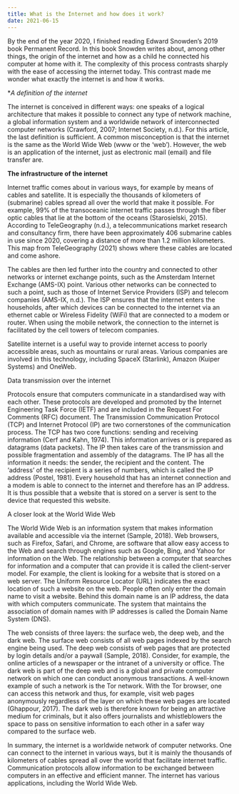 ```yaml
---
title: What is the Internet and how does it work?
date: 2021-06-15
---
```

By the end of the year 2020, I finished reading Edward Snowden’s 2019 book Permanent Record. In this book Snowden writes about, among other things, the origin of the internet and how as a child he connected his computer at home with it. The complexity of this process contrasts sharply with the ease of accessing the internet today. This contrast made me wonder what exactly the internet is and how it works.

**A definition of the internet*

The internet is conceived in different ways: one speaks of a logical architecture that makes it possible to connect any type of network machine, a global information system and a worldwide network of interconnected computer networks (Crawford, 2007; Internet Society, n.d.). For this article, the last definition is sufficient. A common misconception is that the internet is the same as the World Wide Web (www or the ‘web’). However, the web is an application of the internet, just as electronic mail (email) and file transfer are.

**The infrastructure of the internet**

Internet traffic comes about in various ways, for example by means of cables and satellite. It is especially the thousands of kilometers of (submarine) cables spread all over the world that make it possible. For example, 99% of the transoceanic internet traffic passes through the fiber optic cables that lie at the bottom of the oceans (Starosielski, 2015). According to TeleGeography (n.d.), a telecommunications market research and consultancy firm, there have been approximately 406 submarine cables in use since 2020, covering a distance of more than 1.2 million kilometers. This map from TeleGeography (2021) shows where these cables are located and come ashore.

The cables are then led further into the country and connected to other networks or internet exchange points, such as the Amsterdam Internet Exchange (AMS-IX) point. Various other networks can be connected to such a point, such as those of Internet Service Providers (ISP) and telecom companies (AMS-IX, n.d.). The ISP ensures that the internet enters the households, after which devices can be connected to the internet via an ethernet cable or Wireless Fidelity (WiFi) that are connected to a modem or router. When using the mobile network, the connection to the internet is facilitated by the cell towers of telecom companies.

Satellite internet is a useful way to provide internet access to poorly accessible areas, such as mountains or rural areas. Various companies are involved in this technology, including SpaceX (Starlink), Amazon (Kuiper Systems) and OneWeb.

Data transmission over the internet

Protocols ensure that computers communicate in a standardised way with each other. These protocols are developed and promoted by the Internet Engineering Task Force (IETF) and are included in the Request For Comments (RFC) document. The Transmission Communication Protocol (TCP) and Internet Protocol (IP) are two cornerstones of the communication process. The TCP has two core functions: sending and receiving information (Cerf and Kahn, 1974). This information arrives or is prepared as datagrams (data packets). The IP then takes care of the transmission and possible fragmentation and assembly of the datagrams. The IP has all the information it needs: the sender, the recipient and the content. The ‘address’ of the recipient is a series of numbers, which is called the IP address (Postel, 1981). Every household that has an internet connection and a modem is able to connect to the internet and therefore has an IP address. It is thus possible that a website that is stored on a server is sent to the device that requested this website.

A closer look at the World Wide Web

The World Wide Web is an information system that makes information available and accessible via the internet (Sample, 2018). Web browsers, such as Firefox, Safari, and Chrome, are software that allow easy access to the Web and search through engines such as Google, Bing, and Yahoo for information on the Web. The relationship between a computer that searches for information and a computer that can provide it is called the client-server model. For example, the client is looking for a website that is stored on a web server. The Uniform Resource Locator (URL) indicates the exact location of such a website on the web. People often only enter the domain name to visit a website. Behind this domain name is an IP address, the data with which computers communicate. The system that maintains the association of domain names with IP addresses is called the Domain Name System (DNS).

The web consists of three layers: the surface web, the deep web, and the dark web. The surface web consists of all web pages indexed by the search engine being used. The deep web consists of web pages that are protected by login details and/or a paywall (Sample, 2018). Consider, for example, the online articles of a newspaper or the intranet of a university or office. The dark web is part of the deep web and is a global and private computer network on which one can conduct anonymous transactions. A well-known example of such a network is the Tor network. With the Tor browser, one can access this network and thus, for example, visit web pages anonymously regardless of the layer on which these web pages are located (Ghappour, 2017). The dark web is therefore known for being an attractive medium for criminals, but it also offers journalists and whistleblowers the space to pass on sensitive information to each other in a safer way compared to the surface web.

In summary, the internet is a worldwide network of computer networks. One can connect to the internet in various ways, but it is mainly the thousands of kilometers of cables spread all over the world that facilitate internet traffic. Communication protocols allow information to be exchanged between computers in an effective and efficient manner. The internet has various applications, including the World Wide Web.
